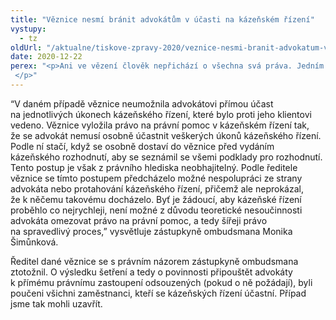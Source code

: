 ```yaml
---
title: "Věznice nesmí bránit advokátům v účasti na kázeňském řízení"
vystupy:
  - tz
oldUrl: "/aktualne/tiskove-zpravy-2020/veznice-nesmi-branit-advokatum-v-ucasti-na-kazenskem-rizeni"
date: 2020-12-22
perex: "<p>Ani ve vězení člověk nepřichází o všechna svá práva. Jedním z nich je právo na právní pomoc, které garantuje Listina základních práv a svobod. Úspěšně jsme vyřešili případ odsouzeného, jehož advokátovi věznice bránila, aby se osobně účastnil kázeňského řízení, které proti odsouzenému vedla. Věznice takto postupovala proto, aby nemohlo dojít k protahování řízení. Takový argument jsme však považovali za neudržitelný.  </p>"
---
```


<!-- imported from the old website -->

<p>“V daném případě věznice neumožnila advokátovi přímou účast na jednotlivých úkonech kázeňského řízení, které bylo proti jeho klientovi vedeno. Věznice vyložila právo na právní pomoc v kázeňském řízení tak, že se advokát nemusí osobně účastnit veškerých úkonů kázeňského řízení. Podle ní stačí, když se osobně dostaví do věznice před vydáním kázeňského rozhodnutí, aby se seznámil se všemi podklady pro rozhodnutí. Tento postup je však z právního hlediska neobhajitelný. Podle ředitele věznice se tímto postupem předcházelo možné nespolupráci ze strany advokáta nebo protahování kázeňského řízení, přičemž ale neprokázal, že k něčemu takovému docházelo. Byť je žádoucí, aby kázeňské řízení proběhlo co nejrychleji, není možné z důvodu teoretické nesoučinnosti advokáta omezovat právo na právní pomoc, a tedy šířeji právo na spravedlivý proces,” vysvětluje zástupkyně ombudsmana Monika Šimůnková. </p><p>Ředitel dané věznice se s právním názorem zástupkyně ombudsmana ztotožnil. O výsledku šetření a tedy o povinnosti připouštět advokáty k přímému právnímu zastoupení odsouzených (pokud o ně požádají), byli poučeni všichni zaměstnanci, kteří se kázeňských řízení účastní. Případ jsme tak mohli uzavřít. </p>
